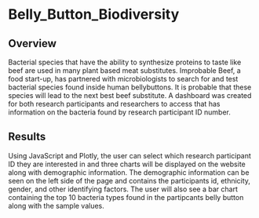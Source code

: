 # Belly_Button_Biodiversity

## Overview
  Bacterial species that have the ability to synthesize proteins to taste like beef are used in many plant based meat substitutes. Improbable Beef, a food start-up, has partnered with microbiologists to search for and test bacterial species found inside human bellybuttons. It is probable that these species will lead to the next best beef substitute. A dashboard was created for both research participants and researchers to access that has information on the bacteria found by research participant ID number.    

## Results
  Using JavaScript and Plotly, the user can select which research participant ID they are interested in and three charts will be displayed on the website along with demographic information. The demographic information can be seen on the left side of the page and contains the participants id, ethnicity, gender, and other identifying factors. The user will also see a bar chart containing the top 10 bacteria types found in the partipcants belly button along with the sample values.  
